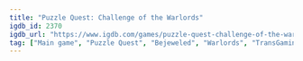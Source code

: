 ```yaml
---
title: "Puzzle Quest: Challenge of the Warlords"
igdb_id: 2370
igdb_url: "https://www.igdb.com/games/puzzle-quest-challenge-of-the-warlords"
tag: ["Main game", "Puzzle Quest", "Bejeweled", "Warlords", "TransGaming Technologies", "Vicious Cycle Software", "D3 Publisher", "Infinite Interactive", "1st Playable Productions", "Puzzle", "Strategy", "Adventure", "Single player", "Multiplayer", "Bird view / Isometric", "Side view", "Fantasy"]
---
```

